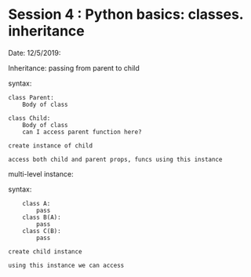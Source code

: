 # Session 4 : Python basics: classes. inheritance

Date: 12/5/2019:

Inheritance: passing from parent to child

syntax:
```
class Parent:
    Body of class

class Child:
    Body of class
    can I access parent function here?

create instance of child

access both child and parent props, funcs using this instance
```

multi-level instance:

syntax:
```
    class A:
        pass
    class B(A):
        pass
    class C(B):
        pass

create child instance

using this instance we can access 
```

























